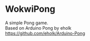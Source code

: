 # WokwiPong
A simple Pong game. <br>
Based on Arduino Pong by eholk <br>
https://github.com/eholk/Arduino-Pong

